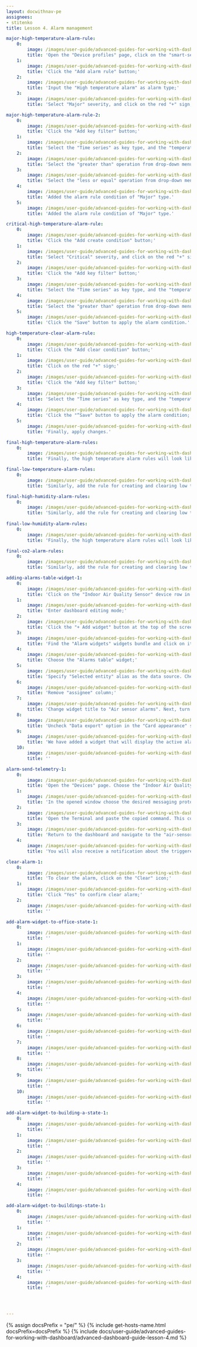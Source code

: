 ```yaml
---
layout: docwithnav-pe
assignees:
- stitenko
title: Lesson 4. Alarm management

major-high-temperature-alarm-rule:
    0:
        image: /images/user-guide/advanced-guides-for-working-with-dashboard/lesson-4/major-high-temperature-alarm-rule-1-pe.png
        title: 'Open the "Device profiles" page, click on the "smart-sensor" device profile to open its details. Enter editing mode by clicking the big orange pencil button;'
    1:
        image: /images/user-guide/advanced-guides-for-working-with-dashboard/lesson-4/major-high-temperature-alarm-rule-2-pe.png
        title: 'Click the "Add alarm rule" button;'
    2:
        image: /images/user-guide/advanced-guides-for-working-with-dashboard/lesson-4/major-high-temperature-alarm-rule-3-pe.png
        title: 'Input the "High temperature alarm" as alarm type;'
    3:
        image: /images/user-guide/advanced-guides-for-working-with-dashboard/lesson-4/major-high-temperature-alarm-rule-4-pe.png
        title: 'Select "Major" severity, and click on the red "+" sign;'

major-high-temperature-alarm-rule-2:
    0:
        image: /images/user-guide/advanced-guides-for-working-with-dashboard/lesson-4/major-high-temperature-alarm-rule-5-pe.png
        title: 'Click the "Add key filter" button;'
    1:
        image: /images/user-guide/advanced-guides-for-working-with-dashboard/lesson-4/major-high-temperature-alarm-rule-6-pe.png
        title: 'Select the "Time series" as key type, and the "temperature" as the key name. Change "Value type" to "Numeric". Click the "Add" button in the "Filters" section;'
    2:
        image: /images/user-guide/advanced-guides-for-working-with-dashboard/lesson-4/major-high-temperature-alarm-rule-7-pe.png
        title: 'Select the "greater than" operation from drop-down menu, and input "24" as the threshold value. Click "Add" again to add another rule;'
    3:
        image: /images/user-guide/advanced-guides-for-working-with-dashboard/lesson-4/major-high-temperature-alarm-rule-8-pe.png
        title: 'Select the "less or equal" operation from drop-down menu, and input "26" as the threshold value. Click "Add" to confirm adding key filter;'
    4:
        image: /images/user-guide/advanced-guides-for-working-with-dashboard/lesson-4/major-high-temperature-alarm-rule-9-pe.png
        title: 'Added the alarm rule condition of "Major" type.'
    5:
        image: /images/user-guide/advanced-guides-for-working-with-dashboard/lesson-4/major-high-temperature-alarm-rule-10-pe.png
        title: 'Added the alarm rule condition of "Major" type.'

critical-high-temperature-alarm-rule:
    0:
        image: /images/user-guide/advanced-guides-for-working-with-dashboard/lesson-4/critical-high-temperature-alarm-rule-1-pe.png
        title: 'Click the "Add create condition" button;'
    1:
        image: /images/user-guide/advanced-guides-for-working-with-dashboard/lesson-4/critical-high-temperature-alarm-rule-2-pe.png
        title: 'Select "Critical" severity, and click on the red "+" sign;'
    2:
        image: /images/user-guide/advanced-guides-for-working-with-dashboard/lesson-4/critical-high-temperature-alarm-rule-3-pe.png
        title: 'Click the "Add key filter" button;'
    3:
        image: /images/user-guide/advanced-guides-for-working-with-dashboard/lesson-4/critical-high-temperature-alarm-rule-4-pe.png
        title: 'Select the "Time series" as key type, and the "temperature" as the key name. Change "Value type" to "Numeric". Click the "Add" button in the "Filters" section;'
    4:
        image: /images/user-guide/advanced-guides-for-working-with-dashboard/lesson-4/critical-high-temperature-alarm-rule-5-pe.png
        title: 'Select the "greater than" operation from drop-down menu, and input `27` as the threshold value. Click "Add" to confirm adding key filter;'
    5:
        image: /images/user-guide/advanced-guides-for-working-with-dashboard/lesson-4/critical-high-temperature-alarm-rule-6-pe.png
        title: 'Click the "Save" button to apply the alarm condition.'

high-temperature-clear-alarm-rule:
    0:
        image: /images/user-guide/advanced-guides-for-working-with-dashboard/lesson-4/high-temperature-clear-alarm-rule-1-pe.png
        title: 'Click the "Add clear condition" button;'
    1:
        image: /images/user-guide/advanced-guides-for-working-with-dashboard/lesson-4/high-temperature-clear-alarm-rule-2-pe.png
        title: 'Click on the red "+" sign;'
    2:
        image: /images/user-guide/advanced-guides-for-working-with-dashboard/lesson-4/high-temperature-clear-alarm-rule-3-pe.png
        title: 'Click the "Add key filter" button;'
    3:
        image: /images/user-guide/advanced-guides-for-working-with-dashboard/lesson-4/high-temperature-clear-alarm-rule-4-pe.png
        title: 'Select the "Time series" as key type, and the "temperature" as the key name. Change "Value type" to "Numeric". Click the "Add" button in the "Filters" section. Select the "less or equal" operation from drop-down menu, and input "24" as the threshold value. Click "Add" to confirm adding key filter;'
    4:
        image: /images/user-guide/advanced-guides-for-working-with-dashboard/lesson-4/high-temperature-clear-alarm-rule-5-pe.png
        title: 'Click the "“Save" button to apply the alarm condition;'
    5:
        image: /images/user-guide/advanced-guides-for-working-with-dashboard/lesson-4/high-temperature-clear-alarm-rule-6-pe.png
        title: 'Finally, apply changes.'

final-high-temperature-alarm-rules:
    0:
        image: /images/user-guide/advanced-guides-for-working-with-dashboard/lesson-4/final-high-temperature-alarm-rules-1-pe.png
        title: 'Finally, the high temperature alarm rules will look like this.'

final-low-temperature-alarm-rules:
    0:
        image: /images/user-guide/advanced-guides-for-working-with-dashboard/lesson-4/final-low-temperature-alarm-rules-1-pe.png
        title: 'Similarly, add the rule for creating and clearing low temperature alerts: If the temperature falls below 20 but is not below 18 (inclusive), the alarm with the type "Major" will be created. If the temperature drops below 18, an alarm with the type "Critical" will be created. When the temperature rises above 20 degrees again, the alarm will be cleared.'

final-high-humidity-alarm-rules:
    0:
        image: /images/user-guide/advanced-guides-for-working-with-dashboard/lesson-4/final-high-humidity-alarm-rules-1-pe.png
        title: 'Similarly, add the rule for creating and clearing low temperature alerts: If the temperature falls below 20 but is not below 18 (inclusive), the alarm with the type "Major" will be created. If the temperature drops below 18, an alarm with the type "Critical" will be created. When the temperature rises above 20 degrees again, the alarm will be cleared.'
  
final-low-humidity-alarm-rules:
    0:
        image: /images/user-guide/advanced-guides-for-working-with-dashboard/lesson-4/final-low-humidity-alarm-rules-1-pe.png
        title: 'Finally, the high temperature alarm rules will look like this.'

final-co2-alarm-rules:
    0:
        image: /images/user-guide/advanced-guides-for-working-with-dashboard/lesson-4/final-co2-alarm-rules-1-pe.png
        title: 'Similarly, add the rule for creating and clearing low temperature alerts: If the temperature falls below 20 but is not below 18 (inclusive), the alarm with the type "Major" will be created. If the temperature drops below 18, an alarm with the type "Critical" will be created. When the temperature rises above 20 degrees again, the alarm will be cleared.'

adding-alarms-table-widget-1:
    0:
        image: /images/user-guide/advanced-guides-for-working-with-dashboard/lesson-4/adding-alarms-table-widget-1-pe.png
        title: 'Click on the "Indoor Air Quality Sensor" device row in the "Office sensors list" widget to transition to its state;'
    1:
        image: /images/user-guide/advanced-guides-for-working-with-dashboard/lesson-4/adding-alarms-table-widget-2-pe.png
        title: 'Enter dashboard editing mode;'
    2:
        image: /images/user-guide/advanced-guides-for-working-with-dashboard/lesson-4/adding-alarms-table-widget-3-pe.png
        title: 'Click the "+ Add widget" button at the top of the screen;'
    3:
        image: /images/user-guide/advanced-guides-for-working-with-dashboard/lesson-4/adding-alarms-table-widget-4-pe.png
        title: 'Find the "Alarm widgets" widgets bundle and click on it;'
    4:
        image: /images/user-guide/advanced-guides-for-working-with-dashboard/lesson-4/adding-alarms-table-widget-5-pe.png
        title: 'Choose the "Alarms table" widget;'
    5:
        image: /images/user-guide/advanced-guides-for-working-with-dashboard/lesson-4/adding-alarms-table-widget-6-pe.png
        title: 'Specify "Selected entity" alias as the data source. Check "Active" in the alarm status list of the filter section to show only active alarms;'
    6:
        image: /images/user-guide/advanced-guides-for-working-with-dashboard/lesson-4/adding-alarms-table-widget-7-pe.png
        title: 'Remove "assignee" column;'
    7:
        image: /images/user-guide/advanced-guides-for-working-with-dashboard/lesson-4/adding-alarms-table-widget-8-pe.png
        title: 'Change widget title to "Air sensor alarms". Next, turn off all option except "All alarms clear" option in the "Table buttons" section;'
    8:
        image: /images/user-guide/advanced-guides-for-working-with-dashboard/lesson-4/adding-alarms-table-widget-9-pe.png
        title: 'Uncheck "Data export" option in the "Card appearance" section. Then, click "Add" to confirm adding widget;'
    9:
        image: /images/user-guide/advanced-guides-for-working-with-dashboard/lesson-4/adding-alarms-table-widget-10-pe.png
        title: 'We have added a widget that will display the active alarms for your device. Place the "Air sensor alarms" widget on the free space of the dashboard and adjust its size by dragging the lower right corner. Then, save the dashboard.'
    10:
        image: /images/user-guide/advanced-guides-for-working-with-dashboard/lesson-4/adding-alarms-table-widget-11-pe.png
        title: ''

alarm-send-telemetry-1:
    0:
        image: /images/user-guide/advanced-guides-for-working-with-dashboard/lesson-4/send-telemetry-1-pe.png
        title: 'Open the "Devices" page. Choose the "Indoor Air Quality Sensor" device and click the "Check connectivity” button in the "Device details" window;'
    1:
        image: /images/user-guide/advanced-guides-for-working-with-dashboard/lesson-4/send-telemetry-2-pe.png
        title: 'In the opened window choose the desired messaging protocol and select your operating system. Install the required client tools, if necessary. Next, copy the provided command, which includes telemetry data;'
    2:
        image: /images/user-guide/advanced-guides-for-working-with-dashboard/lesson-4/send-telemetry-3-pe.png
        title: 'Open the Terminal and paste the copied command. This command will send a POST request to the ThingsBoard server with the {"temperature":25} data. Execute this command. After successful execution, the "temperature" reading will be published. Then, close the connectivity window;'
    3:
        image: /images/user-guide/advanced-guides-for-working-with-dashboard/lesson-4/send-telemetry-4-pe.png
        title: 'Return to the dashboard and navigate to the "air-sensor" state. In the "Alarm table" widget, a new alarm should appear, indicating the triggered rule;'
    4:
        image: /images/user-guide/advanced-guides-for-working-with-dashboard/lesson-4/send-telemetry-5-pe.png
        title: 'You will also receive a notification about the triggered alarm in the Notification center.'

clear-alarm-1:
    0:
        image: /images/user-guide/advanced-guides-for-working-with-dashboard/lesson-4/clear-alarm-1-pe.png
        title: 'To clear the alarm, click on the "Clear" icon;'
    1:
        image: /images/user-guide/advanced-guides-for-working-with-dashboard/lesson-4/clear-alarm-2-pe.png
        title: 'Click "Yes" to confirm clear alarm;'
    2:
        image: /images/user-guide/advanced-guides-for-working-with-dashboard/lesson-4/clear-alarm-3-pe.png
        title: ''

add-alarm-widget-to-office-state-1:
    0:
        image: /images/user-guide/advanced-guides-for-working-with-dashboard/lesson-4/add-alarm-widget-to-office-state-1-pe.png
        title: ''
    1:
        image: /images/user-guide/advanced-guides-for-working-with-dashboard/lesson-4/add-alarm-widget-to-office-state-2-pe.png
        title: ''
    2:
        image: /images/user-guide/advanced-guides-for-working-with-dashboard/lesson-4/add-alarm-widget-to-office-state-3-pe.png
        title: ''
    3:
        image: /images/user-guide/advanced-guides-for-working-with-dashboard/lesson-4/add-alarm-widget-to-office-state-4-pe.png
        title: ''
    4:
        image: /images/user-guide/advanced-guides-for-working-with-dashboard/lesson-4/add-alarm-widget-to-office-state-5-pe.png
        title: ''
    5:
        image: /images/user-guide/advanced-guides-for-working-with-dashboard/lesson-4/add-alarm-widget-to-office-state-6-pe.png
        title: ''
    6:
        image: /images/user-guide/advanced-guides-for-working-with-dashboard/lesson-4/add-alarm-widget-to-office-state-7-pe.png
        title: ''
    7:
        image: /images/user-guide/advanced-guides-for-working-with-dashboard/lesson-4/add-alarm-widget-to-office-state-8-pe.png
        title: ''
    8:
        image: /images/user-guide/advanced-guides-for-working-with-dashboard/lesson-4/add-alarm-widget-to-office-state-9-pe.png
        title: ''  
    9:
        image: /images/user-guide/advanced-guides-for-working-with-dashboard/lesson-4/add-alarm-widget-to-office-state-10-pe.png
        title: ''
    10:
        image: /images/user-guide/advanced-guides-for-working-with-dashboard/lesson-4/add-alarm-widget-to-office-state-11-pe.png
        title: ''

add-alarm-widget-to-building-a-state-1:
    0:
        image: /images/user-guide/advanced-guides-for-working-with-dashboard/lesson-4/add-alarm-widget-to-building-a-state-1-pe.png
        title: ''
    1:
        image: /images/user-guide/advanced-guides-for-working-with-dashboard/lesson-4/add-alarm-widget-to-building-a-state-2-pe.png
        title: ''
    2:
        image: /images/user-guide/advanced-guides-for-working-with-dashboard/lesson-4/add-alarm-widget-to-building-a-state-3-pe.png
        title: ''
    3:
        image: /images/user-guide/advanced-guides-for-working-with-dashboard/lesson-4/add-alarm-widget-to-building-a-state-4-pe.png
        title: ''
    4:
        image: /images/user-guide/advanced-guides-for-working-with-dashboard/lesson-4/add-alarm-widget-to-building-a-state-5-pe.png
        title: ''

add-alarm-widget-to-buildings-state-1:
    0:
        image: /images/user-guide/advanced-guides-for-working-with-dashboard/lesson-4/add-alarm-widget-to-buildings-state-1-pe.png
        title: ''
    1:
        image: /images/user-guide/advanced-guides-for-working-with-dashboard/lesson-4/add-alarm-widget-to-buildings-state-2-pe.png
        title: ''
    2:
        image: /images/user-guide/advanced-guides-for-working-with-dashboard/lesson-4/add-alarm-widget-to-buildings-state-3-pe.png
        title: ''
    3:
        image: /images/user-guide/advanced-guides-for-working-with-dashboard/lesson-4/add-alarm-widget-to-buildings-state-4-pe.png
        title: ''
    4:
        image: /images/user-guide/advanced-guides-for-working-with-dashboard/lesson-4/add-alarm-widget-to-buildings-state-5-pe.png
        title: ''




---
```


{% assign docsPrefix = "pe/" %}
{% include get-hosts-name.html docsPrefix=docsPrefix %}
{% include docs/user-guide/advanced-guides-for-working-with-dashboard/advanced-dashboard-guide-lesson-4.md %}
